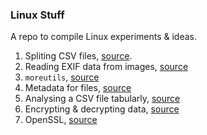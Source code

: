 ### Linux Stuff

A repo to compile Linux experiments & ideas.

1. Spliting CSV files, [source](https://www.datablist.com/learn/csv/split-big-csv-file-linux-mac-terminal).
2. Reading EXIF data from images, [source](https://www.geeksforgeeks.org/extracting-image-metadat-using-exif-tool-in-linux/)
3. `moreutils`, [source](https://rentes.github.io/unix/utilities/2015/07/27/moreutils-package/)
4. Metadata for files, [source](https://apple.stackexchange.com/questions/222342/terminal-command-to-get-all-of-a-files-metadata)
5. Analysing a CSV file tabularly, [source](https://stackoverflow.com/questions/14947916/import-csv-to-sqlite)
6. Encrypting & decrypting data, [source](https://stackoverflow.com/questions/33718005/how-to-encrypt-and-decrypt-a-string-text-in-shell-linux-environment)
7. OpenSSL, [source](https://www.feistyduck.com/library/openssl-cookbook/online/openssl-command-line/building-openssl.html)